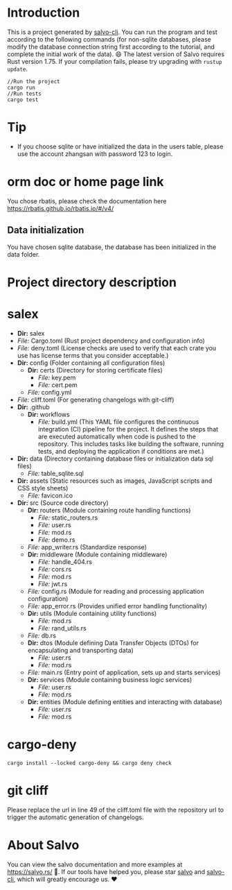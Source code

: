 # Introduction
This is a project generated by [salvo-cli](https://github.com/salvo-rs/salvo-cli). You can run the program and test according to the following commands (for non-sqlite databases, please modify the database connection string first according to the tutorial, and complete the initial work of the data).
😄 The latest version of Salvo requires Rust version 1.75. If your compilation fails, please try upgrading with `rustup update`.
``` shell
//Run the project
cargo run 
//Run tests
cargo test
```
# Tip
- If you choose sqlite or have initialized the data in the users table, please use the account zhangsan with password 123 to login.
# orm doc or home page link
You chose rbatis, please check the documentation here https://rbatis.github.io/rbatis.io/#/v4/
## Data initialization
You have chosen sqlite database, the database has been initialized in the data folder.
# Project directory description
# salex
- **Dir:** salex 
- *File:* Cargo.toml         (Rust project dependency and configuration info)
- *File:* deny.toml         (License checks are used to verify that each crate you use has license terms that you consider acceptable.)
- **Dir:** config         (Folder containing all configuration files)
    - **Dir:** certs         (Directory for storing certificate files)
        - *File:* key.pem 
        - *File:* cert.pem 
    - *File:* config.yml 
- *File:* cliff.toml         (For generating changelogs with git-cliff)
- **Dir:** .github 
    - **Dir:** workflows 
        - *File:* build.yml         (This YAML file configures the continuous integration (CI) pipeline for the project. It defines the steps that are executed automatically when code is pushed to the repository. This includes tasks like building the software, running tests, and deploying the application if conditions are met.)
- **Dir:** data         (Directory containing database files or initialization data sql files)
    - *File:* table_sqlite.sql 
- **Dir:** assets         (Static resources such as images, JavaScript scripts and CSS style sheets)
    - *File:* favicon.ico 
- **Dir:** src         (Source code directory)
    - **Dir:** routers         (Module containing route handling functions)
        - *File:* static_routers.rs 
        - *File:* user.rs 
        - *File:* mod.rs 
        - *File:* demo.rs 
    - *File:* app_writer.rs         (Standardize response)
    - **Dir:** middleware         (Module containing middleware)
        - *File:* handle_404.rs 
        - *File:* cors.rs 
        - *File:* mod.rs 
        - *File:* jwt.rs 
    - *File:* config.rs         (Module for reading and processing application configuration)
    - *File:* app_error.rs         (Provides unified error handling functionality)
    - **Dir:** utils         (Module containing utility functions)
        - *File:* mod.rs 
        - *File:* rand_utils.rs 
    - *File:* db.rs 
    - **Dir:** dtos         (Module defining Data Transfer Objects (DTOs) for encapsulating and transporting data)
        - *File:* user.rs 
        - *File:* mod.rs 
    - *File:* main.rs         (Entry point of application, sets up and starts services)
    - **Dir:** services         (Module containing business logic services)
        - *File:* user.rs 
        - *File:* mod.rs 
    - **Dir:** entities         (Module defining entities and interacting with database)
        - *File:* user.rs 
        - *File:* mod.rs 

# cargo-deny
``` shell
cargo install --locked cargo-deny && cargo deny check
```
# git cliff
Please replace the url in line 49 of the cliff.toml file with the repository url to trigger the automatic generation of changelogs.
# About Salvo
You can view the salvo documentation and more examples at https://salvo.rs/ 📖. If our tools have helped you, please star [salvo](https://github.com/salvo-rs/salvo) and [salvo-cli](https://github.com/salvo-rs/salvo-cli), which will greatly encourage us. ❤️